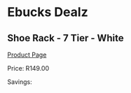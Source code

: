 
# Ebucks Dealz
## Shoe Rack - 7 Tier - White
[Product Page](https://www.ebucks.com/web/shop/productSelected.do?prodId=699186625&catId=714962196)

Price: R149.00

Savings: 


	